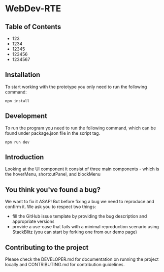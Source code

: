 # WebDev-RTE

## Table of Contents
* 123
* 1234
* 12345
* 123456
* 1234567

## Installation
To start working with the prototype you only need to run the following command:

```
npm install
```

## Development
To run the program you need to run the following command, which can be found under package.json file in the script tag.

```
npm run dev
```

## Introduction
Looking at the UI component it consist of three main components - which is the hoverMenu, shortcutPanel, and blockMenu

## You think you've found a bug?
We want to fix it ASAP! But before fixing a bug we need to reproduce and confirm it.
We ask you to respect two things:
* fill the GitHub issue template by providing the bug description and appropriate versions
* provide a use-case that fails with a minimal reproduction scenario using StackBlitz (you can start by forking one from our demo page)

## Contributing to the project
Please check the DEVELOPER.md for documentation on running the project locally and CONTRIBUTING.md for contribution guidelines.

